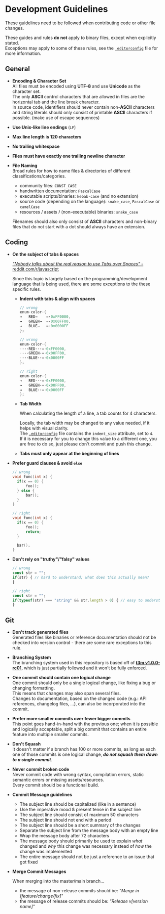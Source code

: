 <!--
  Copyright (c) {{current_year}} Michael Federczuk
  SPDX-License-Identifier: CC-BY-SA-4.0
-->

# Development Guidelines #

These guidelines need to be followed when contributing code or other file changes.

These guides and rules **do not** apply to binary files, except when explicitly stated.  
Exceptions may apply to some of these rules, see the [`.editorconfig`](.editorconfig) file for more information.

## General ##

* **Encoding & Character Set**  
  All files must be encoded using **UTF-8** and use **Unicode** as the character set.  
  The only **ASCII** control characters that are allowed in files are the horizontal tab and the line break character.  
  In source code, identifiers should never contain non-**ASCII** characters and string literals should only consist of
  printable **ASCII** characters if possible. (make use of escape sequences)

* **Use Unix-like line endings** (`LF`)

* **Max line length is 120 characters**

* **No trailing whitespace**

* **Files must have exactly one trailing newline character**

* **File Naming**  
  Broad rules for how to name files & directories of different classifications/categories.

  * community files: `CONST_CASE`
  * handwritten documentation: `PascalCase`
  * executable scripts/binaries: `kebab-case` (and no extension)
  * source code (depending on the language): `snake_case`, `PascalCase` or `camelCase`
  * resources / assets / (non-executable) binaries: `snake_case`

  Filenames should also only consist of **ASCII** characters and non-binary files that do not start with a dot should
  always have an extension.

## Coding ##

* **On the subject of tabs & spaces**

  [_"Nobody talks about the real reason to use Tabs over Spaces"_ - reddit.com/r/javascript](https://redd.it/c8drjo)

  Since this topic is largely based on the programming/development language that is being used, there are some
  exceptions to the these specific rules.

  * **Indent with tabs & align with spaces**

    ```c
    // wrong
    enum·color·{
    →	RED→	=·0xFF0000,
    →	GREEN→	=·0x00FF00,
    →	BLUE→	=·0x0000FF
    };
    ```

    ```c
    // wrong
    enum·color·{
    ····RED···=·0xFF0000,
    ····GREEN·=·0x00FF00,
    ····BLUE··=·0x0000FF
    };
    ```

    ```c
    // right
    enum·color·{
    →	RED···=·0xFF0000,
    →	GREEN·=·0x00FF00,
    →	BLUE··=·0x0000FF
    };
    ```

  * **Tab Width**

    When calculating the length of a line, a tab counts for 4 characters.

    Locally, the tab width may be changed to any value needed, if it helps with visual clarity.  
    The [`.editorconfig`](.editorconfig) file contains the `indent_size` attribute, set to `4`.  
    If it is necessary for you to change this value to a different one, you are free to do so, just please don't commit
    and push this change.

  * **Tabs must only appear at the beginning of lines**

* **Prefer guard clauses & avoid `else`**

  ```c
  // wrong
  void func(int x) {
  	if(x == 0) {
  		foo();
  	} else {
  		bar();
  	}
  }
  ```

  ```c
  // right
  void func(int x) {
  	if(x == 0) {
  		foo();
  		return;
  	}

  	bar();
  }
  ```

* **Don't rely on "truthy"/"falsy" values**

  ```js
  // wrong
  const str = "";
  if(str) { // hard to understand; what does this actually mean?
  }
  ```

  ```js
  // right
  const str = "";
  if(typeof(str) === "string" && str.length > 0) { // easy to understand; no ambiguity what this check is supposed to do
  }
  ```

## Git ##

* **Don't track generated files**  
  Generated files like binaries or reference documentation should not be checked into version control - there are some
  rare exceptions to this rule.

* **Branching System**  
  The branching system used in this repository is based off of **[t3m v1.0.0-rc01]**, which is just partially followed
  and it won't be fully enforced.

* **One commit should contain one logical change**  
  One commit should only be a single logical change, like fixing a bug or changing formatting.  
  This means that changes may also span several files.  
  Changes to documentation, based on the changed code (e.g.: API references, changelog files, …), can also be
  incorporated into the commit.

* **Prefer more smaller commits over fewer bigger commits**  
  This point goes hand-in-hand with the previous one; when it is possible and logically acceptable, split a big commit
  that contains an entire feature into multiple smaller commits.

* **Don't Squash**  
  It doesn't matter if a branch has 100 or more commits, as long as each one of those commits is one logical change,
  ***do not squash them down to a single commit***.

* **Never commit broken code**  
  Never commit code with wrong syntax, compilation errors, static semantic errors or missing assets/resources.  
  Every commit should be a functional build.

* **Commit Message guidelines**
  * The subject line should be capitalized (like in a sentence)
  * Use the imperative mood & present tense in the subject line
  * The subject line should consist of maximum 50 characters
  * The subject line should not end with a period
  * The subject line should be a short summary of the changes
  * Separate the subject line from the message body with an empty line
  * Wrap the message body after 72 characters
  * The message body should primarily be used to explain *what* changed and *why* this change was necessary instead of
    *how* the change was implemented
  * The entire message should not be just a reference to an issue that got fixed

* **Merge Commit Messages**

  When merging into the master/main branch...

  * the message of non-release commits should be: _"Merge in [feature/change/fix]"_
  * the message of release commits should be: _"Release v[version name]"_

[t3m v1.0.0-rc01]: https://github.com/mfederczuk/t3m/tree/v1.0.0-rc01
